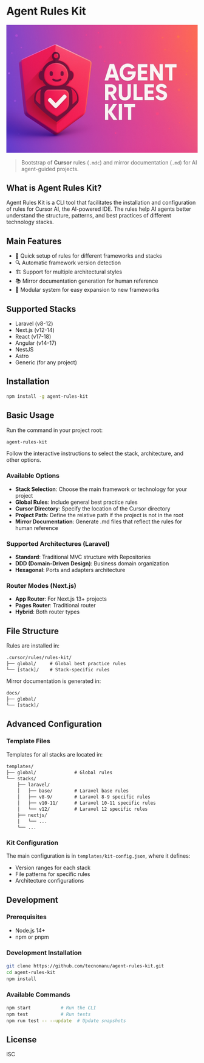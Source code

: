 # Agent Rules Kit

<p align="center">
  <img src="banner_agent_rules_kit.jpg" alt="Agent Rules Kit Logo" width="729" />
</p>

> Bootstrap of **Cursor** rules (`.mdc`) and mirror documentation (`.md`) for AI agent-guided projects.

## What is Agent Rules Kit?

Agent Rules Kit is a CLI tool that facilitates the installation and configuration of rules for Cursor AI, the AI-powered IDE. The rules help AI agents better understand the structure, patterns, and best practices of different technology stacks.

## Main Features

-   🚀 Quick setup of rules for different frameworks and stacks
-   🔍 Automatic framework version detection
-   🏗️ Support for multiple architectural styles
-   📚 Mirror documentation generation for human reference
-   🧩 Modular system for easy expansion to new frameworks

## Supported Stacks

-   Laravel (v8-12)
-   Next.js (v12-14)
-   React (v17-18)
-   Angular (v14-17)
-   NestJS
-   Astro
-   Generic (for any project)

## Installation

```bash
npm install -g agent-rules-kit
```

## Basic Usage

Run the command in your project root:

```bash
agent-rules-kit
```

Follow the interactive instructions to select the stack, architecture, and other options.

### Available Options

-   **Stack Selection**: Choose the main framework or technology for your project
-   **Global Rules**: Include general best practice rules
-   **Cursor Directory**: Specify the location of the Cursor directory
-   **Project Path**: Define the relative path if the project is not in the root
-   **Mirror Documentation**: Generate .md files that reflect the rules for human reference

### Supported Architectures (Laravel)

-   **Standard**: Traditional MVC structure with Repositories
-   **DDD (Domain-Driven Design)**: Business domain organization
-   **Hexagonal**: Ports and adapters architecture

### Router Modes (Next.js)

-   **App Router**: For Next.js 13+ projects
-   **Pages Router**: Traditional router
-   **Hybrid**: Both router types

## File Structure

Rules are installed in:

```
.cursor/rules/rules-kit/
├── global/     # Global best practice rules
└── [stack]/    # Stack-specific rules
```

Mirror documentation is generated in:

```
docs/
├── global/
└── [stack]/
```

## Advanced Configuration

### Template Files

Templates for all stacks are located in:

```
templates/
├── global/              # Global rules
└── stacks/
    ├── laravel/
    │   ├── base/        # Laravel base rules
    │   ├── v8-9/        # Laravel 8-9 specific rules
    │   ├── v10-11/      # Laravel 10-11 specific rules
    │   └── v12/         # Laravel 12 specific rules
    ├── nextjs/
    │   └── ...
    └── ...
```

### Kit Configuration

The main configuration is in `templates/kit-config.json`, where it defines:

-   Version ranges for each stack
-   File patterns for specific rules
-   Architecture configurations

## Development

### Prerequisites

-   Node.js 14+
-   npm or pnpm

### Development Installation

```bash
git clone https://github.com/tecnomanu/agent-rules-kit.git
cd agent-rules-kit
npm install
```

### Available Commands

```bash
npm start           # Run the CLI
npm test            # Run tests
npm run test -- --update  # Update snapshots
```

## License

ISC
